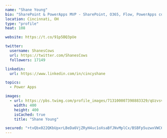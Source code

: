 ```yaml
---
name: "Shane Young"
bio: "SharePoint & PowerApps MVP - SharePoint, O365, Flow, PowerApps consulting? @PowerApps911 | Pure Snark? You found it."
location: Cincinnati, OH
type: "profile"
heat: 108

website: https://t.co/91p5BQ3pUe

twitter:
  username: ShanesCows
  url: https://twitter.com/ShanesCows
  followers: 17149

linkedin:
  url: https://www.linkedin.com/in/cincyshane

topics:
  - Power Apps

images:
  - url: https://pbs.twimg.com/profile_images/713100007398883329/qUzvsvQ3_400x400.jpg
    width: 400
    height: 400
    isCached: true
    title: "Shane Young"

secured: "+tvQbx022QKbUpxrLBeDa6VjZRyH4uc1oXsaBfJNvMplCx/BSBFp5uzwxVWC62yvPxZ9jp2Wt6x/D5XPU0dqINwALo+YIqFDGFqb7gnlV5bUXWLIwl6OZSTghLqvBYDvgeYgB+7JHEfKw/72csPfB3reOUPwgvnUjwCQ2MfdiBSVtVTEs1/rWk9HZyEJje6tPP+hZjQU4yfFhyhhD8KcXafASMlBx/7fpujVZCW61lt5o/mvYD3G69WAesYXMotKXR4DI2TzZqJtSEDhVN/pnJhTORxRmjmBLqDOv2mspKkby3p9bDCxlmQfkmy/GjzeRqKm8HUcd1DvGUMyCX2u3/1UpTvIvW8eURLNOIH8vjfvRvsqJPnXWxedhPKs0Fja8TeQZLWNNCSgzPnT7k98Ow+b8guFXWV1qc/oAux09fo=;mFeX55f7Q+PacC9F+OwQEQ=="
---
```



